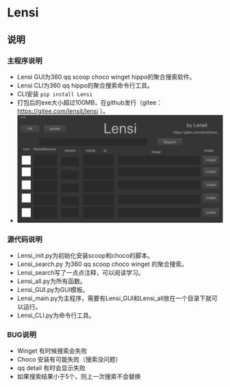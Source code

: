 # Lensi
## 说明
### 主程序说明
+ Lensi GUI为360 qq scoop choco winget hippo的聚合搜索软件。
+ Lensi CLI为360 qq hippo的聚合搜索命令行工具。
+ CLI安装 `pip install Lensi`
+ 打包后的exe大小超过100MB，在github发行（gitee：https://gitee.com/lensit/lensi ）。
+ ![GUL](media/media%20(2).png)
### 源代码说明
+ Lensi_init.py为初始化安装scoop和choco的脚本。
+ Lensi_search.py 为360 qq scoop choco winget 的聚合搜索。
+ Lensi_search写了一点点注释，可以阅读学习。
+ Lensi_all.py为所有函数。
+ Lensi_GUI.py为GUI模板。
+ Lensi_main.py为主程序，需要有Lensi_GUI和Lensi_all放在一个目录下就可以运行。
+ Lensi_CLI.py为命令行工具。
### BUG说明
+ Winget 有时候搜索会失败
+ Choco 安装有可能失败（搜索没问题）
+ qq detail 有时会显示失败
+ 如果搜索结果小于5个，则上一次搜索不会替换
